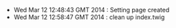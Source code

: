 - Wed Mar 12 12:48:43 GMT 2014  : Setting page created
- Wed Mar 12 12:58:47 GMT 2014 : clean up index.twig
